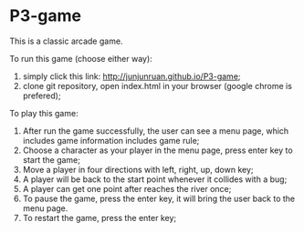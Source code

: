 # P3-game

This is a classic arcade game.

To run this game (choose either way):
1. simply click this link: http://junjunruan.github.io/P3-game;
2. clone git repository, open index.html in your browser (google chrome is prefered);

To play this game:
1. After run the game successfully, the user can see a menu page, which includes game information includes game rule;
2. Choose a character as your player in the menu page, press enter key to start the game;
2. Move a player in four directions with left, right, up, down key;
3. A player will be back to the start point whenever it collides with a bug;
4. A player can get one point after reaches the river once;
5. To pause the game, press the enter key, it will bring the user back to the menu page.
6. To restart the game, press the enter key;



